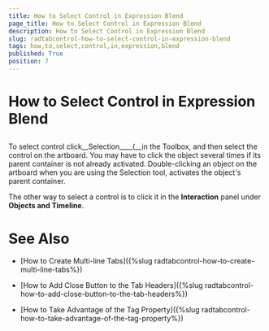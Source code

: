 ```yaml
---
title: How to Select Control in Expression Blend
page_title: How to Select Control in Expression Blend
description: How to Select Control in Expression Blend
slug: radtabcontrol-how-to-select-control-in-expression-blend
tags: how,to,select,control,in,expression,blend
published: True
position: 7
---
```


# How to Select Control in Expression Blend



## 

To select control click__Selection____(__in the Toolbox, and then select the control on the artboard. You may have to click 
        the object several times if its parent container is not already activated. Double-clicking an object on the artboard when you are 
        using the Selection tool, activates the object's parent container.

The other way to select a control is to click it in the __Interaction__ panel under
        __Objects and Timeline__.

# See Also

 * [How to Create Multi-line Tabs]({%slug radtabcontrol-how-to-create-multi-line-tabs%})

 * [How to Add Close Button to the Tab Headers]({%slug radtabcontrol-how-to-add-close-button-to-the-tab-headers%})

 * [How to Take Advantage of the Tag Property]({%slug radtabcontrol-how-to-take-advantage-of-the-tag-property%})

